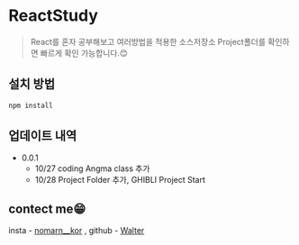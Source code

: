 # ReactStudy
> React를 혼자 공부해보고 여러방법을 적용한 소스저장소
> Project폴더를 확인하면 빠르게 확인 가능합니다.😊  

## 설치 방법

```sh
npm install
```

## 업데이트 내역

* 0.0.1
    * 10/27 coding Angma class 추가
	* 10/28 Project Folder 추가, GHIBLI Project Start
 
## contect me😁
insta - [nomarn__kor](https://www.instagram.com/norman__kor/?hl=ko) ,
github - [Walter](https://github.com/okchanho)        
